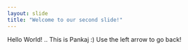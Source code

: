 ```yaml
---
layout: slide
title: "Welcome to our second slide!"
---
```

Hello World! .. This is Pankaj :)
Use the left arrow to go back!